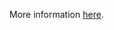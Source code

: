 More information [here](https://docs.prismacloud.io/en/enterprise-edition/policy-reference/aws-policies/aws-iam-policies/bc-aws-iam-43).
